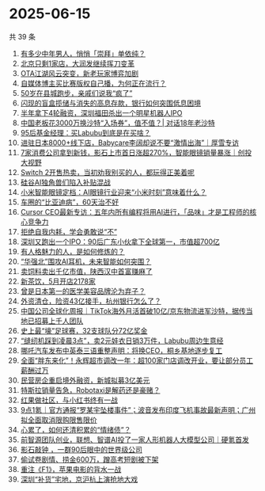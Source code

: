 # 2025-06-15

共 39 条

<!-- BEGIN 36KR -->
<!-- 最后更新时间 2025-06-15 12:36:18 +0800 -->
1. [有多少中年男人，悄悄「崇拜」单依纯？](https://36kr.com/p/3335641088682502)
1. [北京只剩1家店，大润发继续挥刀变革](https://36kr.com/p/3334768515705349)
1. [OTA江湖风云突变，新老玩家博弈加剧](https://36kr.com/p/3334951370942980)
1. [自媒体博主买比赛版权自己播，为何正在流行？](https://36kr.com/p/3334931494775299)
1. [50岁在县城跑步，亲戚们说我“疯了”](https://36kr.com/p/3334895279401219)
1. [闪现的盲盒揽储与消失的高息存款，银行如何突围低息困境](https://36kr.com/p/3335639003310592)
1. [半年拿下4轮融资，深圳福田杀出一个明星机器人IPO](https://36kr.com/p/3335725306571013)
1. [中国老板花3000万换沙特“入场券”，值不值？| 对话18年老沙特](https://36kr.com/p/3335697043728649)
1. [95后基金经理：买Labubu到底是在买啥？](https://36kr.com/p/3335780733118722)
1. [进驻日本8000+线下店，Babycare李阔却说不要“激情出海”｜厚雪专访](https://36kr.com/p/3335972117637634)
1. [7家消费公司拿到新钱，影石上市首日涨超270%，智能眼镜销量暴涨｜创投大视野](https://36kr.com/p/3335966596917505)
1. [Switch 2开售热卖，当初劝我别买的人，都玩得正美着呢](https://36kr.com/p/3334399640037639)
1. [硅谷AI独角兽们陷入补贴混战](https://36kr.com/p/3335729349962248)
1. [小米智能眼镜定档：AI眼镜行业迎来“小米时刻”意味着什么？](https://36kr.com/p/3336159023080968)
1. [车圈的“比亚迪病”，60天治不好](https://36kr.com/p/3335967710849541)
1. [Cursor CEO最新专访：五年内所有编程将用AI进行，「品味」才是工程师的核心竞争力](https://36kr.com/p/3337044157425923)
1. [拒绝自我内耗，学会勇敢说“不”](https://36kr.com/p/3303891783801607)
1. [深圳又跑出一个IPO：90后广东小伙拿下全球第一，市值超700亿](https://36kr.com/p/3336346785900801)
1. [有人格魅力的人，是如何修炼的？](https://36kr.com/p/3335587161336326)
1. [“华强北”围攻AI耳机，未来智能如何突围？](https://36kr.com/p/3335845938882820)
1. [卖饲料卖出千亿市值，陕西汉中首富赚麻了](https://36kr.com/p/3336122492119303)
1. [新茶饮，5月开店2178家](https://36kr.com/p/3336302178837763)
1. [曾是日本第一的医学美容品牌沦为弃子？](https://36kr.com/p/3336229219068169)
1. [外资清仓，险资43亿接手，杭州银行怎么了？](https://36kr.com/p/3336122611460361)
1. [中国公司全球化周报｜TikTok海外月活首破10亿/京东物流进军沙特，据传当地已招募上千人团队](https://36kr.com/p/3335951038687748)
1. [史上最“壕”足球赛，32支球队分72亿奖金](https://36kr.com/p/3335818800081154)
1. [“缝纫机踩到凌晨3点”，卖2元娃衣日销3万件，Labubu周边生意经](https://36kr.com/p/3334958435199235)
1. [哪吒汽车发布中英泰三语重整声明：将换CEO，桐乡基地逐步复工](https://36kr.com/p/3334399432648961)
1. [全面“胖东来化”！永辉超市调改一年：超100家门店调改开业，要让部分员工薪酬过万](https://36kr.com/p/3334756714096902)
1. [民营房企重启境外融资，新城拟募3亿美元](https://36kr.com/p/3333375722662403)
1. [特斯拉销量告急，Robotaxi是解药还是豪赌？](https://36kr.com/p/3334886709438984)
1. [红果做社区，与小红书终有一战](https://36kr.com/p/3334895123540231)
1. [9点1氪｜官方通报“罗某宇坠楼事件”；波音发布印度飞机事故最新声明；广州拟全面取消限购限售限价](https://36kr.com/p/3335115896777224)
1. [心累了，如何还清积累的“情绪债”？](https://36kr.com/p/3299595657447428)
1. [前智源团队创业，联想、智谱AI投了一家人形机器人大模型公司｜硬氪首发](https://36kr.com/p/3324923112614405)
1. [影石敲钟 ，一群90后眼中的世界级公司](https://36kr.com/p/3335680848226816)
1. [偷试卷剧情、捞金600万，蹭高考短剧被下架](https://36kr.com/p/3335020464744969)
1. [重注《F1》，苹果电影的背水一战](https://36kr.com/p/3334983280650496)
1. [深圳“补货”宅地，京沪杭上演抢地大戏](https://36kr.com/p/3331560347396361)
<!-- END 36KR -->